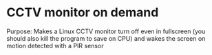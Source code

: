 # CCTV monitor on demand

Purpose: Makes a Linux CCTV monitor turn off even in fullscreen (you should also kill the program to save on CPU) and wakes the screen on motion detected with a PIR sensor

